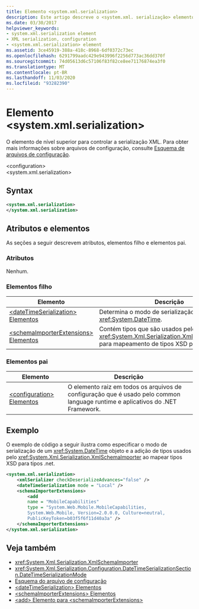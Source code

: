 ```yaml
---
title: Elemento <system.xml.serialization>
description: Este artigo descreve o <system.xml. serialização> elemento, que é o elemento de nível superior para controlar a serialização de XML.
ms.date: 03/30/2017
helpviewer_keywords:
- system.xml.serialization element
- XML serialization, configuration
- <system.xml.serialization> element
ms.assetid: 3ce45919-388a-418c-8968-6df0372c73ec
ms.openlocfilehash: 6291799aadc429e943996f2256d773ac36dd370f
ms.sourcegitcommit: 74d05613d6c57106f83f82ce8ee71176874ea3f0
ms.translationtype: MT
ms.contentlocale: pt-BR
ms.lasthandoff: 11/03/2020
ms.locfileid: "93282390"
---
```

# <a name="systemxmlserialization-element"></a>Elemento \<system.xml.serialization>

O elemento de nível superior para controlar a serialização XML. Para obter mais informações sobre arquivos de configuração, consulte [Esquema de arquivos de configuração](../../framework/configure-apps/file-schema/index.md).

\<configuration>\
\<system.xml.serialization>

## <a name="syntax"></a>Syntax

```xml
<system.xml.serialization>
</system.xml.serialization>
```

## <a name="attributes-and-elements"></a>Atributos e elementos

As seções a seguir descrevem atributos, elementos filho e elementos pai.

### <a name="attributes"></a>Atributos

Nenhum.

### <a name="child-elements"></a>Elementos filho

|Elemento|Descrição|
|-------------|-----------------|
|[\<dateTimeSerialization> Elementos](datetimeserialization-element.md)|Determina o modo de serialização de objetos <xref:System.DateTime>.|
|[\<schemaImporterExtensions> Elementos](schemaimporterextensions-element.md)|Contém tipos que são usados pelo <xref:System.Xml.Serialization.XmlSchemaImporter> para mapeamento de tipos XSD para tipos .net.|

### <a name="parent-elements"></a>Elementos pai

|Elemento|Descrição|
|-------------|-----------------|
|[\<configuration> Elementos](../../framework/configure-apps/file-schema/configuration-element.md)|O elemento raiz em todos os arquivos de configuração que é usado pelo common language runtime e aplicativos do .NET Framework.|

## <a name="example"></a>Exemplo

O exemplo de código a seguir ilustra como especificar o modo de serialização de um <xref:System.DateTime> objeto e a adição de tipos usados pelo <xref:System.Xml.Serialization.XmlSchemaImporter> ao mapear tipos XSD para tipos .net.

```xml
<system.xml.serialization>
    <xmlSerializer checkDeserializeAdvances="false" />
    <dateTimeSerialization mode = "Local" />
    <schemaImporterExtensions>
        <add
        name = "MobileCapabilities"
        type = "System.Web.Mobile.MobileCapabilities,
        System.Web.Mobile, Version=2.0.0.0, Culture=neutral,
        PublicKeyToken=b03f5f6f11d40a3a" />
    </schemaImporterExtensions>
</system.xml.serialization>
```

## <a name="see-also"></a>Veja também

- <xref:System.Xml.Serialization.XmlSchemaImporter>
- <xref:System.Xml.Serialization.Configuration.DateTimeSerializationSection.DateTimeSerializationMode>
- [Esquema do arquivo de configuração](../../framework/configure-apps/file-schema/index.md)
- [\<dateTimeSerialization> Elementos](datetimeserialization-element.md)
- [\<schemaImporterExtensions> Elementos](schemaimporterextensions-element.md)
- [\<add> Elemento para \<schemaImporterExtensions>](add-element-for-schemaimporterextensions.md)
